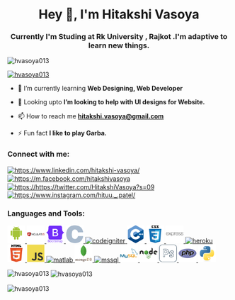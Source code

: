 <h1 align="center">Hey 👋, I'm Hitakshi Vasoya</h1>
<h3 align="center">Currently I'm Studing at Rk University , Rajkot .I'm adaptive to learn new things.</h3>

<p align="left"> <img src="https://komarev.com/ghpvc/?username=hvasoya013&label=Profile%20views&color=0e75b6&style=flat" alt="hvasoya013" /> </p>

<p align="left"> <a href="https://github.com/ryo-ma/github-profile-trophy"><img src="https://github-profile-trophy.vercel.app/?username=hvasoya013" alt="hvasoya013" /></a> </p>

- 🌱 I’m currently learning **Web Designing, Web Developer**

- 🤔 Looking upto **I’m looking to help with UI designs for Website.**

- 📫 How to reach me **hitakshi.vasoya@gmail.com**

- ⚡ Fun fact **I like to play Garba.**

<h3 align="left">Connect with me:</h3>
<p align="left">
<a href="https://linkedin.com/in/https://www.linkedin.com/hitakshi-vasoya/" target="blank"><img align="center" src="https://cdn.jsdelivr.net/npm/simple-icons@3.0.1/icons/linkedin.svg" alt="https://www.linkedin.com/hitakshi-vasoya/" height="30" width="40" /></a>
<a href="https://fb.com/https://m.facebook.com/hitakshivasoya" target="blank"><img align="center" src="https://cdn.jsdelivr.net/npm/simple-icons@3.0.1/icons/facebook.svg" alt="https://m.facebook.com/hitakshivasoya" height="30" width="40" /></a>
  <a href="https://twitter.com/HitakshiVasoya?s=09" target="blank"><img align="center" src="https://cdn.jsdelivr.net/npm/simple-icons@3.0.1/icons/twitter.svg" alt="https://https://twitter.com/HitakshiVasoya?s=09" height="30" width="40" /></a>
<a href="https://instagram.com/https://www.instagram.com/hituu._.patel/" target="blank"><img align="center" src="https://cdn.jsdelivr.net/npm/simple-icons@3.0.1/icons/instagram.svg" alt="https://www.instagram.com/hituu._.patel/" height="30" width="40" /></a>
 </p>

<h3 align="left">Languages and Tools:</h3>
<p align="left"> <a href="https://developer.android.com" target="_blank"> <img src="https://raw.githubusercontent.com/devicons/devicon/master/icons/android/android-original-wordmark.svg" alt="android" width="40" height="40"/> </a> <a href="https://angular.io" target="_blank"> <img src="https://raw.githubusercontent.com/devicons/devicon/master/icons/angularjs/angularjs-original-wordmark.svg" alt="angularjs" width="40" height="40"/> </a> <a href="https://getbootstrap.com" target="_blank"> <img src="https://raw.githubusercontent.com/devicons/devicon/master/icons/bootstrap/bootstrap-plain-wordmark.svg" alt="bootstrap" width="40" height="40"/> </a> <a href="https://www.cprogramming.com/" target="_blank"> <img src="https://raw.githubusercontent.com/devicons/devicon/master/icons/c/c-original.svg" alt="c" width="40" height="40"/> </a> <a href="https://codeigniter.com" target="_blank"> <img src="https://cdn.worldvectorlogo.com/logos/codeigniter.svg" alt="codeigniter" width="40" height="40"/> </a> <a href="https://www.w3schools.com/cpp/" target="_blank"> <img src="https://raw.githubusercontent.com/devicons/devicon/master/icons/cplusplus/cplusplus-original.svg" alt="cplusplus" width="40" height="40"/> </a> <a href="https://www.w3schools.com/css/" target="_blank"> <img src="https://raw.githubusercontent.com/devicons/devicon/master/icons/css3/css3-original-wordmark.svg" alt="css3" width="40" height="40"/> </a> <a href="https://expressjs.com" target="_blank"> <img src="https://raw.githubusercontent.com/devicons/devicon/master/icons/express/express-original-wordmark.svg" alt="express" width="40" height="40"/> </a> <a href="https://heroku.com" target="_blank"> <img src="https://www.vectorlogo.zone/logos/heroku/heroku-icon.svg" alt="heroku" width="40" height="40"/> </a> <a href="https://www.w3.org/html/" target="_blank"> <img src="https://raw.githubusercontent.com/devicons/devicon/master/icons/html5/html5-original-wordmark.svg" alt="html5" width="40" height="40"/> </a> <a href="https://developer.mozilla.org/en-US/docs/Web/JavaScript" target="_blank"> <img src="https://raw.githubusercontent.com/devicons/devicon/master/icons/javascript/javascript-original.svg" alt="javascript" width="40" height="40"/> </a> <a href="https://www.mathworks.com/" target="_blank"> <img src="https://raw.githubusercontent.com/simple-icons/simple-icons/master/icons/mathworks.svg" alt="matlab" width="40" height="40"/> </a> <a href="https://www.mongodb.com/" target="_blank"> <img src="https://raw.githubusercontent.com/devicons/devicon/master/icons/mongodb/mongodb-original-wordmark.svg" alt="mongodb" width="40" height="40"/> </a> <a href="https://www.microsoft.com/en-us/sql-server" target="_blank"> <img src="https://cdn.worldvectorlogo.com/logos/microsoft-sql-server.svg" alt="mssql" width="40" height="40"/> </a> <a href="https://www.mysql.com/" target="_blank"> <img src="https://raw.githubusercontent.com/devicons/devicon/master/icons/mysql/mysql-original-wordmark.svg" alt="mysql" width="40" height="40"/> </a> <a href="https://nodejs.org" target="_blank"> <img src="https://raw.githubusercontent.com/devicons/devicon/master/icons/nodejs/nodejs-original-wordmark.svg" alt="nodejs" width="40" height="40"/> </a> <a href="https://www.photoshop.com/en" target="_blank"> <img src="https://raw.githubusercontent.com/devicons/devicon/master/icons/photoshop/photoshop-line.svg" alt="photoshop" width="40" height="40"/> </a> <a href="https://www.php.net" target="_blank"> <img src="https://raw.githubusercontent.com/devicons/devicon/master/icons/php/php-original.svg" alt="php" width="40" height="40"/> </a> <a href="https://www.python.org" target="_blank"> <img src="https://raw.githubusercontent.com/devicons/devicon/master/icons/python/python-original.svg" alt="python" width="40" height="40"/> </a> </p>

<p><img align="left" src="https://github-readme-stats.vercel.app/api/top-langs?username=hvasoya013&show_icons=true&locale=en&layout=compact" alt="hvasoya013" /></p>

<p>&nbsp;<img align="center"src="https://github-readme-stats.vercel.app/api?username=hvasoya013&show_icons=true&locale=en" alt="hvasoya013" /></p>

<p><img align="center" src="https://github-readme-streak-stats.herokuapp.com/?user=hvasoya013&" alt="hvasoya013" /></p>
